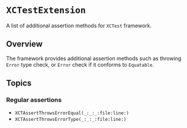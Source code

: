 # ``XCTestExtension``

A list of additional assertion methods for `XCTest` framework.

## Overview

The framework provides additional assertion methods such as throwing `Error` type check, or `Error` check if it conforms to `Equatable`.

## Topics

### Regular assertions

- ``XCTAssertThrowsErrorEqual(_:_:_:file:line:)``
- ``XCTAssertThrowsErrorType(_:_:_:file:line:)``
